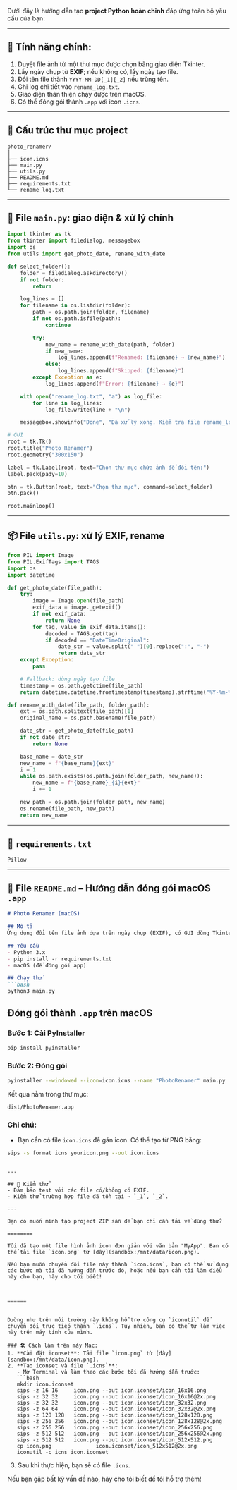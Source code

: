 Dưới đây là hướng dẫn tạo **project Python hoàn chỉnh** đáp ứng toàn bộ yêu cầu của bạn:

---

## 🎯 Tính năng chính:
1. Duyệt file ảnh từ một thư mục được chọn bằng giao diện Tkinter.
2. Lấy ngày chụp từ **EXIF**; nếu không có, lấy ngày tạo file.
3. Đổi tên file thành `YYYY-MM-DD[_1][_2]` nếu trùng tên.
4. Ghi log chi tiết vào `rename_log.txt`.
5. Giao diện thân thiện chạy được trên macOS.
6. Có thể đóng gói thành `.app` với icon `.icns`.

---

## 📁 Cấu trúc thư mục project

```
photo_renamer/
│
├── icon.icns
├── main.py
├── utils.py
├── README.md
├── requirements.txt
└── rename_log.txt
```

---

## 📜 File `main.py`: giao diện & xử lý chính

```python
import tkinter as tk
from tkinter import filedialog, messagebox
import os
from utils import get_photo_date, rename_with_date

def select_folder():
    folder = filedialog.askdirectory()
    if not folder:
        return

    log_lines = []
    for filename in os.listdir(folder):
        path = os.path.join(folder, filename)
        if not os.path.isfile(path):
            continue

        try:
            new_name = rename_with_date(path, folder)
            if new_name:
                log_lines.append(f"Renamed: {filename} → {new_name}")
            else:
                log_lines.append(f"Skipped: {filename}")
        except Exception as e:
            log_lines.append(f"Error: {filename} → {e}")

    with open("rename_log.txt", "a") as log_file:
        for line in log_lines:
            log_file.write(line + "\n")

    messagebox.showinfo("Done", "Đã xử lý xong. Kiểm tra file rename_log.txt để biết chi tiết.")

# GUI
root = tk.Tk()
root.title("Photo Renamer")
root.geometry("300x150")

label = tk.Label(root, text="Chọn thư mục chứa ảnh để đổi tên:")
label.pack(pady=10)

btn = tk.Button(root, text="Chọn thư mục", command=select_folder)
btn.pack()

root.mainloop()
```

---

## 📦 File `utils.py`: xử lý EXIF, rename

```python
from PIL import Image
from PIL.ExifTags import TAGS
import os
import datetime

def get_photo_date(file_path):
    try:
        image = Image.open(file_path)
        exif_data = image._getexif()
        if not exif_data:
            return None
        for tag, value in exif_data.items():
            decoded = TAGS.get(tag)
            if decoded == "DateTimeOriginal":
                date_str = value.split(" ")[0].replace(":", "-")
                return date_str
    except Exception:
        pass

    # Fallback: dùng ngày tạo file
    timestamp = os.path.getctime(file_path)
    return datetime.datetime.fromtimestamp(timestamp).strftime("%Y-%m-%d")

def rename_with_date(file_path, folder_path):
    ext = os.path.splitext(file_path)[1]
    original_name = os.path.basename(file_path)

    date_str = get_photo_date(file_path)
    if not date_str:
        return None

    base_name = date_str
    new_name = f"{base_name}{ext}"
    i = 1
    while os.path.exists(os.path.join(folder_path, new_name)):
        new_name = f"{base_name}_{i}{ext}"
        i += 1

    new_path = os.path.join(folder_path, new_name)
    os.rename(file_path, new_path)
    return new_name
```

---

## 📝 `requirements.txt`

```
Pillow
```

---

## 🧭 File `README.md` – Hướng dẫn đóng gói macOS `.app`

```markdown
# Photo Renamer (macOS)

## Mô tả
Ứng dụng đổi tên file ảnh dựa trên ngày chụp (EXIF), có GUI dùng Tkinter.

## Yêu cầu
- Python 3.x
- pip install -r requirements.txt
- macOS (để đóng gói app)

## Chạy thử
```bash
python3 main.py
```

## Đóng gói thành `.app` trên macOS

### Bước 1: Cài PyInstaller
```bash
pip install pyinstaller
```

### Bước 2: Đóng gói
```bash
pyinstaller --windowed --icon=icon.icns --name "PhotoRenamer" main.py
```

Kết quả nằm trong thư mục:
```
dist/PhotoRenamer.app
```

### Ghi chú:
- Bạn cần có file `icon.icns` để gán icon. Có thể tạo từ PNG bằng:
```bash
sips -s format icns youricon.png --out icon.icns
```

```

---

## 🧪 Kiểm thử
- Đảm bảo test với các file có/không có EXIF.
- Kiểm thử trường hợp file đã tồn tại → `_1`, `_2`.

---

Bạn có muốn mình tạo project ZIP sẵn để bạn chỉ cần tải về dùng thử?

========

Tôi đã tạo một file hình ảnh icon đơn giản với văn bản "MyApp". Bạn có thể tải file `icon.png` từ [đây](sandbox:/mnt/data/icon.png).

Nếu bạn muốn chuyển đổi file này thành `icon.icns`, bạn có thể sử dụng các bước mà tôi đã hướng dẫn trước đó, hoặc nếu bạn cần tôi làm điều này cho bạn, hãy cho tôi biết!



======


Dường như trên môi trường này không hỗ trợ công cụ `iconutil` để chuyển đổi trực tiếp thành `.icns`. Tuy nhiên, bạn có thể tự làm việc này trên máy tính của mình.

### 🛠 Cách làm trên máy Mac:
1. **Cài đặt iconset**: Tải file `icon.png` từ [đây](sandbox:/mnt/data/icon.png).
2. **Tạo iconset và file `.icns`**:
   - Mở Terminal và làm theo các bước tôi đã hướng dẫn trước:
   ```bash
   mkdir icon.iconset
   sips -z 16 16     icon.png --out icon.iconset/icon_16x16.png
   sips -z 32 32     icon.png --out icon.iconset/icon_16x16@2x.png
   sips -z 32 32     icon.png --out icon.iconset/icon_32x32.png
   sips -z 64 64     icon.png --out icon.iconset/icon_32x32@2x.png
   sips -z 128 128   icon.png --out icon.iconset/icon_128x128.png
   sips -z 256 256   icon.png --out icon.iconset/icon_128x128@2x.png
   sips -z 256 256   icon.png --out icon.iconset/icon_256x256.png
   sips -z 512 512   icon.png --out icon.iconset/icon_256x256@2x.png
   sips -z 512 512   icon.png --out icon.iconset/icon_512x512.png
   cp icon.png              icon.iconset/icon_512x512@2x.png
   iconutil -c icns icon.iconset
   ```
3. Sau khi thực hiện, bạn sẽ có file `.icns`.

Nếu bạn gặp bất kỳ vấn đề nào, hãy cho tôi biết để tôi hỗ trợ thêm!